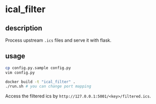 # ical_filter

## description

Process upstream `.ics` files and serve it with flask.

## usage

```bash
cp config.py.sample config.py
vim config.py

docker build -t "ical_filter" .
./run.sh # you can change port mapping
```

Access the filtered ics by `http://127.0.0.1:5001/<key>/filtered.ics`.
